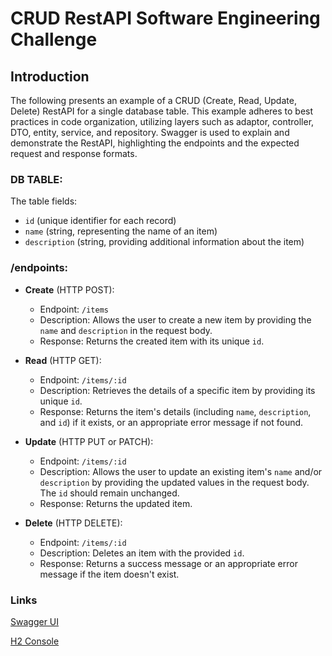 # CRUD RestAPI Software Engineering Challenge

## Introduction

The following presents an example of a CRUD (Create, Read, Update, Delete) RestAPI for a single database table. This example adheres to best practices in code organization, utilizing layers such as adaptor, controller, DTO, entity, service, and repository. Swagger is used to explain and demonstrate the RestAPI, highlighting the endpoints and the expected request and response formats.

### DB TABLE:

The table fields:

- `id` (unique identifier for each record)
- `name` (string, representing the name of an item)
- `description` (string, providing additional information about the item)

### /endpoints:

- **Create** (HTTP POST):
  
  - Endpoint: `/items`
  - Description: Allows the user to create a new item by providing the `name` and `description` in the request body.
  - Response: Returns the created item with its unique `id`.

- **Read** (HTTP GET):
  
  - Endpoint: `/items/:id`
  - Description: Retrieves the details of a specific item by providing its unique `id`.
  - Response: Returns the item's details (including `name`, `description`, and `id`) if it exists, or an appropriate error message if not found.

- **Update** (HTTP PUT or PATCH):
  - Endpoint: `/items/:id`
  - Description: Allows the user to update an existing item's `name` and/or `description` by providing the updated values in the request body. The `id` should remain unchanged.
  - Response: Returns the updated item.

- **Delete** (HTTP DELETE):
  - Endpoint: `/items/:id`
  - Description: Deletes an item with the provided `id`.
  - Response: Returns a success message or an appropriate error message if the item doesn't exist.

### Links

[Swagger UI](http://localhost:8080/swagger-ui/index.html)

[H2 Console](http://localhost:8080/h2-console/)


